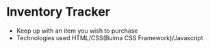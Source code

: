 # Inventory Tracker
  - Keep up with an item you wish to purchase
  - Technologies used HTML/CSS(Bulma CSS Framework)/Javascript
